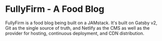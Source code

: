 # FullyFirm - A Food Blog

FullyFirm is a food blog being built on a JAMstack. It's built on Gatsby v2, Git as the single source of truth, and Netlify as the CMS as well as the provider for hosting, continuous deployment, and CDN distribution.

